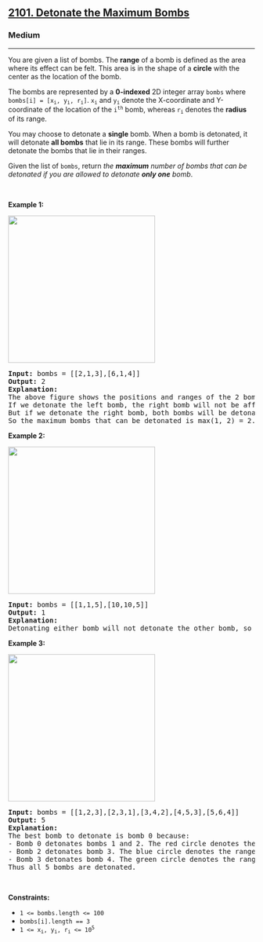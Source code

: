 <h2><a href="https://leetcode.com/problems/detonate-the-maximum-bombs/">2101. Detonate the Maximum Bombs</a></h2><h3>Medium</h3><hr><div class="_1l1MA" data-track-load="qd_description_content"><p>You are given a list of bombs. The <strong>range</strong> of a bomb is defined as the area where its effect can be felt. This area is in the shape of a <strong>circle</strong> with the center as the location of the bomb.</p>

<p>The bombs are represented by a <strong>0-indexed</strong> 2D integer array <code>bombs</code> where <code>bombs[i] = [x<sub>i</sub>, y<sub>i</sub>, r<sub>i</sub>]</code>. <code>x<sub>i</sub></code> and <code>y<sub>i</sub></code> denote the X-coordinate and Y-coordinate of the location of the <code>i<sup>th</sup></code> bomb, whereas <code>r<sub>i</sub></code> denotes the <strong>radius</strong> of its range.</p>

<p>You may choose to detonate a <strong>single</strong> bomb. When a bomb is detonated, it will detonate <strong>all bombs</strong> that lie in its range. These bombs will further detonate the bombs that lie in their ranges.</p>

<p>Given the list of <code>bombs</code>, return <em>the <strong>maximum</strong> number of bombs that can be detonated if you are allowed to detonate <strong>only one</strong> bomb</em>.</p>

<p>&nbsp;</p>
<p><strong class="example">Example 1:</strong></p>
<img alt="" src="https://assets.leetcode.com/uploads/2021/11/06/desmos-eg-3.png" style="width: 300px; height: 300px;">
<pre><strong>Input:</strong> bombs = [[2,1,3],[6,1,4]]
<strong>Output:</strong> 2
<strong>Explanation:</strong>
The above figure shows the positions and ranges of the 2 bombs.
If we detonate the left bomb, the right bomb will not be affected.
But if we detonate the right bomb, both bombs will be detonated.
So the maximum bombs that can be detonated is max(1, 2) = 2.
</pre>

<p><strong class="example">Example 2:</strong></p>
<img alt="" src="https://assets.leetcode.com/uploads/2021/11/06/desmos-eg-2.png" style="width: 300px; height: 300px;">
<pre><strong>Input:</strong> bombs = [[1,1,5],[10,10,5]]
<strong>Output:</strong> 1
<strong>Explanation:
</strong>Detonating either bomb will not detonate the other bomb, so the maximum number of bombs that can be detonated is 1.
</pre>

<p><strong class="example">Example 3:</strong></p>
<img alt="" src="https://assets.leetcode.com/uploads/2021/11/07/desmos-eg1.png" style="width: 300px; height: 300px;">
<pre><strong>Input:</strong> bombs = [[1,2,3],[2,3,1],[3,4,2],[4,5,3],[5,6,4]]
<strong>Output:</strong> 5
<strong>Explanation:</strong>
The best bomb to detonate is bomb 0 because:
- Bomb 0 detonates bombs 1 and 2. The red circle denotes the range of bomb 0.
- Bomb 2 detonates bomb 3. The blue circle denotes the range of bomb 2.
- Bomb 3 detonates bomb 4. The green circle denotes the range of bomb 3.
Thus all 5 bombs are detonated.
</pre>

<p>&nbsp;</p>
<p><strong>Constraints:</strong></p>

<ul>
	<li><code>1 &lt;= bombs.length&nbsp;&lt;= 100</code></li>
	<li><code>bombs[i].length == 3</code></li>
	<li><code>1 &lt;= x<sub>i</sub>, y<sub>i</sub>, r<sub>i</sub> &lt;= 10<sup>5</sup></code></li>
</ul>
</div>